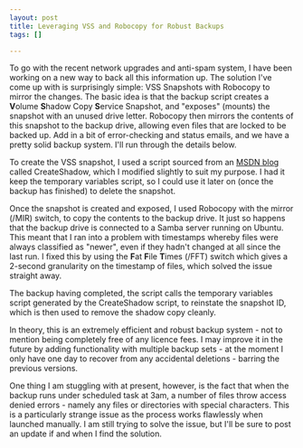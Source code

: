 ```yaml
--- 
layout: post
title: Leveraging VSS and Robocopy for Robust Backups
tags: []

---
```


To go with the recent network upgrades and anti-spam system, I have been working
on a new way to back all this information up. The solution I've come up with is
surprisingly simple: VSS Snapshots with Robocopy to mirror the changes. The
basic idea is that the backup script creates a **V**olume **S**hadow Copy
**S**ervice Snapshot, and "exposes" (mounts) the snapshot with an unused drive
letter. Robocopy then mirrors the contents of this snapshot to the backup drive,
allowing even files that are locked to be backed up. Add in a bit of
error-checking and status emails, and we have a pretty solid backup system. I'll
run through the details below.

To create the VSS snapshot, I used a script sourced from an [MSDN
blog](http://blogs.msdn.com/adioltean/archive/2005/01/20/357836.aspx) called
CreateShadow, which I modified slightly to suit my purpose. I had it keep the
temporary variables script, so I could use it later on (once the backup has
finished) to delete the snapshot.

Once the snapshot is created and exposed, I used Robocopy with the mirror (/MIR)
switch, to copy the contents to the backup drive. It just so happens that the
backup drive is connected to a Samba server running on Ubuntu. This meant that I
ran into a problem with timestamps whereby files were always classified as
"newer", even if they hadn't changed at all since the last run. I fixed this by
using the **F**at **F**ile **T**imes (/FFT) switch which gives a 2-second
granularity on the timestamp of files, which solved the issue straight away.

The backup having completed, the script calls the temporary variables script
generated by the CreateShadow script, to reinstate the snapshot ID, which is
then used to remove the shadow copy cleanly.

In theory, this is an extremely efficient and robust backup system - not to
mention being completely free of any licence fees. I may improve it in the
future by adding functionality with multiple backup sets - at the moment I only
have one day to recover from any accidental deletions - barring the previous
versions.

One thing I am stuggling with at present, however, is the fact that when the
backup runs under scheduled task at 3am, a number of files throw access denied
errors - namely any files or directories with special characters. This is a
particularly strange issue as the process works flawlessly when launched
manually. I am still trying to solve the issue, but I'll be sure to post an
update if and when I find the solution.
